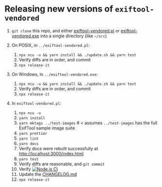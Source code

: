 # Releasing new versions of `exiftool-vendored`

1. `git clone` this repo, and either
   [exiftool-vendored.pl](https://github.com/photostructure/exiftool-vendored.pl)
   or
   [exiftool-vendored.exe](https://github.com/photostructure/exiftool-vendored.exe)
   into a single directory (like `~/src`)
2. On POSIX, in `../exiftool-vendored.pl`:

   1. `npx ncu -u && yarn install && ./update.sh && yarn test`
   1. Verify diffs are in order, and commit
   1. `npx release-it`

3. On Windows, in `../exiftool-vendored.exe`:

   1. `npx ncu -u && yarn install && ./update.sh && yarn test`
   1. Verify diffs are in order, and commit
   1. `npx release-it`

4. In `exiftool-vendored.pl`:

   1. `npx ncu -u`
   1. `yarn install`
   1. `yarn mktags ../test-images` # < assumes ``../test-images`` has the full ExifTool sample image suite
   1. `yarn prettier`
   1. `yarn lint`
   1. `yarn docs`
   1. Verify docs were rebuilt successfully at <http://localhost:3000/index.html>
   1. `yarn test`
   1. Verify diffs are reasonable, and `git commit`
   1. Verify [![Node.js CI](https://github.com/photostructure/exiftool-vendored.js/actions/workflows/node.js.yml/badge.svg)](https://github.com/photostructure/exiftool-vendored.js/actions/workflows/node.js.yml)
   1. Update the [CHANGELOG.md](https://github.com/photostructure/exiftool-vendored.js/blob/main/CHANGELOG.md)
   1. `npx release-it`

